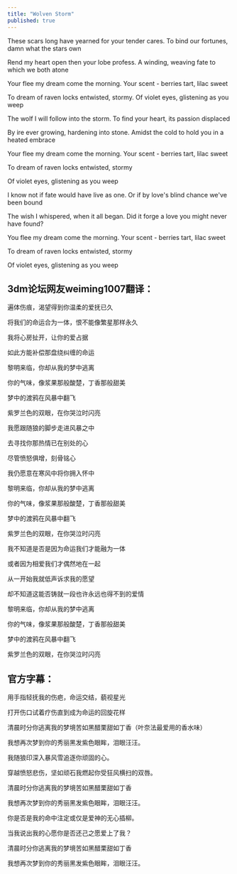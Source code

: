 ```yaml
---
title: "Wolven Storm"
published: true
---
```


These scars long have yearned for your tender cares. To bind our fortunes, damn what the stars own

Rend my heart open then your lobe profess. A winding, weaving fate to which we both atone

Your flee my dream come the morning. Your scent - berries tart, lilac sweet

To dream of raven locks entwisted, stormy. Of violet eyes, glistening as you weep

The wolf I will follow into the storm. To find your heart, its passion displaced

By ire ever growing, hardening into stone. Amidst the cold to hold you in a heated embrace

Your flee my dream come the morning. Your scent - berries tart, lilac sweet

To dream of raven locks entwisted, stormy

Of violet eyes, glistening as you weep

I know not if fate would have live as one. Or if by love's blind chance we've been bound

The wish I whispered, when it all began. Did it forge a love you might never have found?

You flee my dream come the morning. Your scent - berries tart, lilac sweet

To dream of raven locks entwisted, stormy

Of violet eyes, glistening as you weep

## 3dm论坛网友weiming1007翻译：

遍体伤痕，渴望得到你温柔的爱抚已久

将我们的命运合为一体，恨不能像繁星那样永久

我将心房扯开，让你的爱占据

如此方能补偿那盘绕纠缠的命运

黎明来临，你却从我的梦中逃离

你的气味，像浆果那般酸楚，丁香那般甜美

梦中的渡鸦在风暴中翻飞

紫罗兰色的双眼，在你哭泣时闪亮

我愿跟随狼的脚步走进风暴之中

去寻找你那热情已在别处的心

尽管愤怒俱增，刻骨铭心

我仍愿意在寒风中将你拥入怀中

黎明来临，你却从我的梦中逃离

你的气味，像浆果那般酸楚，丁香那般甜美

梦中的渡鸦在风暴中翻飞

紫罗兰色的双眼，在你哭泣时闪亮

我不知道是否是因为命运我们才能融为一体

或者因为相爱我们才偶然地在一起

从一开始我就低声诉求我的愿望

却不知道这能否铸就一段也许永远也得不到的爱情

黎明来临，你却从我的梦中逃离

你的气味，像浆果那般酸楚，丁香那般甜美

梦中的渡鸦在风暴中翻飞

紫罗兰色的双眼，在你哭泣时闪亮

## 官方字幕：

用手指轻抚我的伤疤，命运交结，藐视星光

打开伤口试着疗伤直到成为命运的回旋花样

清晨时分你逃离我的梦境苦如黑醋栗甜如丁香（叶奈法最爱用的香水味）

我想再次梦到你的秀丽黑发紫色眼眸，泪眼汪汪。

我随狼印深入暴风雪追逐你顽固的心。

穿越愤怒悲伤，坚如顽石我燃起你受狂风横扫的双唇。

清晨时分你逃离我的梦境苦如黑醋栗甜如丁香  

我想再次梦到你的秀丽黑发紫色眼眸，泪眼汪汪。

你是否是我的命中注定或仅是爱神的无心插柳。

当我说出我的心愿你是否还己之愿爱上了我？

清晨时分你逃离我的梦境苦如黑醋栗甜如丁香  

我想再次梦到你的秀丽黑发紫色眼眸，泪眼汪汪。
